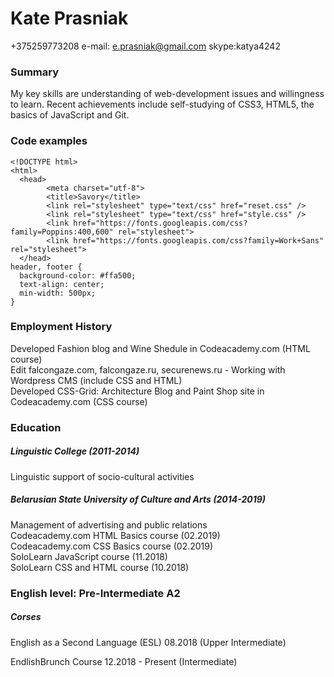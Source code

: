 # Kate Prasniak  
+375259773208 e-mail: e.prasniak@gmail.com skype:katya4242  
### Summary  
My key skills are understanding of web-development issues and 
willingness to learn. Recent achievements include self-studying of CSS3, 
HTML5, the basics of 
JavaScript and Git.  
### Code examples
	<!DOCTYPE html>
	<html>
  	  <head>
    	    <meta charset="utf-8">
    	    <title>Savory</title>
    	    <link rel="stylesheet" type="text/css" href="reset.css" />
    	    <link rel="stylesheet" type="text/css" href="style.css" />
    	    <link href="https://fonts.googleapis.com/css?family=Poppins:400,600" rel="stylesheet">
    	    <link href="https://fonts.googleapis.com/css?family=Work+Sans" rel="stylesheet">
  	  </head>
	header, footer {
  	  background-color: #ffa500;
  	  text-align: center;
  	  min-width: 500px;
	}   
### Employment History  
Developed Fashion blog and Wine Shedule in Codeacademy.com (HTML 
course)  
Edit falcongaze.com, falcongaze.ru, securenews.ru - Working 
with Wordpress CMS (include CSS and HTML)  
Developed CSS-Grid: Architecture Blog and Paint Shop site in 
Codeacademy.com (CSS course)  
### Education  
##### Linguistic College (2011-2014)  
Linguistic support of socio-cultural activities  
##### Belarusian State University of Culture and Arts (2014-2019) 
Management of advertising and public relations  
Codeacademy.com HTML Basics course (02.2019)  
Codeacademy.com CSS Basics course (02.2019)  
SoloLearn JavaScript course (11.2018)  
SoloLearn CSS and HTML course (10.2018)  
### English level: Pre-Intermediate A2  
##### Corses  
English as a Second Language (ESL) 08.2018 (Upper Intermediate) 
 
EndlishBrunch Course 12.2018 - Present (Intermediate) 

